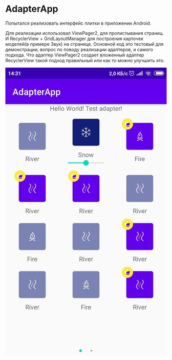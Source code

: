 # AdapterApp
Попытался реализовать интерфейс плитки в приложении Android.

Для реализации использовал ViewPager2, для пролистывания страниц. И RecyclerView + GridLayoutManager для построения карточек моделей(в примере Звук) на странице.
Основной код это тестовый для демонстрации, вопрос по поводу реализации адаптеров, и самого подхода. Что адаптер ViewPager2 создает вложенный адаптер RecyclerView такой подход правильный или как то можно улучшить это.

![Иллюстрация к проекту](https://github.com/asa421/AdapterApp/blob/master/photo.jpg)
